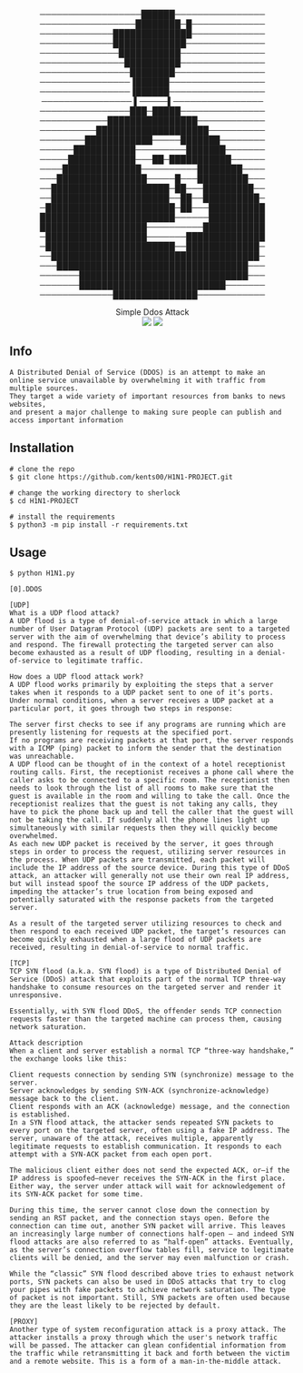 <p align=center>
  <span> 
──────────────────██████────────────────
─────────────────████████─█─────────────
─────────────██████████████─────────────
─────────────█████████████──────────────
──────────────███████████───────────────
───────────────██████████───────────────
────────────────████████────────────────
────────────────▐██████─────────────────
────────────────▐██████─────────────────
──────────────── ▌─────▌────────────────
────────────────███─█████───────────────
────────────████████████████────────────
──────────████████████████████──────────
────────████████████─────███████────────
──────███████████─────────███████───────
─────████████████───██─███████████──────
────██████████████──────────████████────
───████████████████─────█───█████████───
──█████████████████████─██───█████████──
──█████████████████████──██──██████████─
─███████████████████████─██───██████████
████████████████████████──────██████████
███████████████████──────────███████████
─██████████████████───────██████████████
─███████████████████████──█████████████─
──█████████████████████████████████████─
───██████████████████████████████████───
───────██████████████████████████████───
───────██████████████████████████───────
─────────────███████████████────────────
  </span>
  <br>
  <p align="center">
  <span>  Simple Ddos Attack </span>
  <br>
  <a target="_blank" href="https://www.python.org/downloads/" title="Python version"><img src="https://img.shields.io/badge/python-%3E=_3.6-green.svg"></a>
  <a target="_blank" href="LICENSE" title="License: MIT"><img src="https://img.shields.io/github/license/Kents00/H1N1-PROJECT?style=flat-square"></a>
  
## Info

```console
A Distributed Denial of Service (DDOS) is an attempt to make an
online service unavailable by overwhelming it with traffic from multiple sources.
They target a wide variety of important resources from banks to news websites,
and present a major challenge to making sure people can publish and access important information

```
  
## Installation

```console
# clone the repo
$ git clone https://github.com/kents00/H1N1-PROJECT.git

# change the working directory to sherlock
$ cd H1N1-PROJECT

# install the requirements
$ python3 -m pip install -r requirements.txt
```
## Usage

```console
$ python H1N1.py

[0].DDOS

[UDP]
What is a UDP flood attack?
A UDP flood is a type of denial-of-service attack in which a large number of User Datagram Protocol (UDP) packets are sent to a targeted server with the aim of overwhelming that device’s ability to process and respond. The firewall protecting the targeted server can also become exhausted as a result of UDP flooding, resulting in a denial-of-service to legitimate traffic.

How does a UDP flood attack work?
A UDP flood works primarily by exploiting the steps that a server takes when it responds to a UDP packet sent to one of it’s ports. Under normal conditions, when a server receives a UDP packet at a particular port, it goes through two steps in response:

The server first checks to see if any programs are running which are presently listening for requests at the specified port.
If no programs are receiving packets at that port, the server responds with a ICMP (ping) packet to inform the sender that the destination was unreachable.
A UDP flood can be thought of in the context of a hotel receptionist routing calls. First, the receptionist receives a phone call where the caller asks to be connected to a specific room. The receptionist then needs to look through the list of all rooms to make sure that the guest is available in the room and willing to take the call. Once the receptionist realizes that the guest is not taking any calls, they have to pick the phone back up and tell the caller that the guest will not be taking the call. If suddenly all the phone lines light up simultaneously with similar requests then they will quickly become overwhelmed.
As each new UDP packet is received by the server, it goes through steps in order to process the request, utilizing server resources in the process. When UDP packets are transmitted, each packet will include the IP address of the source device. During this type of DDoS attack, an attacker will generally not use their own real IP address, but will instead spoof the source IP address of the UDP packets, impeding the attacker’s true location from being exposed and potentially saturated with the response packets from the targeted server.

As a result of the targeted server utilizing resources to check and then respond to each received UDP packet, the target’s resources can become quickly exhausted when a large flood of UDP packets are received, resulting in denial-of-service to normal traffic.

[TCP]
TCP SYN flood (a.k.a. SYN flood) is a type of Distributed Denial of Service (DDoS) attack that exploits part of the normal TCP three-way handshake to consume resources on the targeted server and render it unresponsive.

Essentially, with SYN flood DDoS, the offender sends TCP connection requests faster than the targeted machine can process them, causing network saturation.

Attack description
When a client and server establish a normal TCP “three-way handshake,” the exchange looks like this:

Client requests connection by sending SYN (synchronize) message to the server.
Server acknowledges by sending SYN-ACK (synchronize-acknowledge) message back to the client.
Client responds with an ACK (acknowledge) message, and the connection is established.
In a SYN flood attack, the attacker sends repeated SYN packets to every port on the targeted server, often using a fake IP address. The server, unaware of the attack, receives multiple, apparently legitimate requests to establish communication. It responds to each attempt with a SYN-ACK packet from each open port.

The malicious client either does not send the expected ACK, or—if the IP address is spoofed—never receives the SYN-ACK in the first place. Either way, the server under attack will wait for acknowledgement of its SYN-ACK packet for some time.

During this time, the server cannot close down the connection by sending an RST packet, and the connection stays open. Before the connection can time out, another SYN packet will arrive. This leaves an increasingly large number of connections half-open – and indeed SYN flood attacks are also referred to as “half-open” attacks. Eventually, as the server’s connection overflow tables fill, service to legitimate clients will be denied, and the server may even malfunction or crash.

While the “classic” SYN flood described above tries to exhaust network ports, SYN packets can also be used in DDoS attacks that try to clog your pipes with fake packets to achieve network saturation. The type of packet is not important. Still, SYN packets are often used because they are the least likely to be rejected by default.

[PROXY]
Another type of system reconfiguration attack is a proxy attack. The attacker installs a proxy through which the user's network traffic will be passed. The attacker can glean confidential information from the traffic while retransmitting it back and forth between the victim and a remote website. This is a form of a man-in-the-middle attack.
```

 
</p>